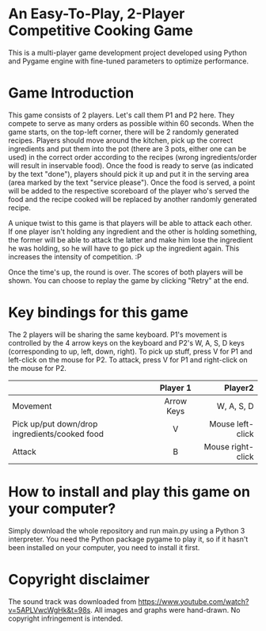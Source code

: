 # An Easy-To-Play, 2-Player Competitive Cooking Game

This is a multi-player game development project developed using Python and Pygame engine with fine-tuned parameters to optimize performance. 

# Game Introduction

This game consists of 2 players. Let's call them P1 and P2 here. They compete to serve as many orders as possible within 60 seconds. When the game starts, on the top-left corner, there will be 2 randomly generated recipes. Players should move around the kitchen, pick up the correct ingredients and put them into the pot (there are 3 pots, either one can be used) in the correct order according to the recipes (wrong ingredients/order will result in inservable food). Once the food is ready to serve (as indicated by the text "done"), players should pick it up and put it in the serving area (area marked by the text "service please"). Once the food is served, a point will be added to the respective scoreboard of the player who's served the food and the recipe cooked will be replaced by another randomly generated recipe. 

A unique twist to this game is that players will be able to attack each other. If one player isn't holding any ingredient and the other is holding something, the former will be able to attack the latter and make him lose the ingredient he was holding, so he will have to go pick up the ingredient again. This increases the intensity of competition. :P

Once the time's up, the round is over. The scores of both players will be shown. You can choose to replay the game by clicking "Retry" at the end. 

# Key bindings for this game


The 2 players will be sharing the same keyboard. P1's movement is controlled by the 4 arrow keys on the keyboard and P2's W, A, S, D keys (corresponding to up, left, down, right). To pick up stuff, press V for P1 and left-click on the mouse for P2. To attack, press V for P1 and right-click on the mouse for P2.

|       | Player 1 | Player2     |
| :---        |    :----:   |          ---: |
| Movement     | Arrow Keys       | W, A, S, D   |
| Pick up/put down/drop ingredients/cooked food   | V         | Mouse left-click     |
| Attack | B | Mouse right-click|

# How to install and play this game on your computer?

Simply download the whole repository and run main.py using a Python 3 interpreter. You need the Python package pygame to play it, so if it hasn't been installed on your computer, you need to install it first. 


# Copyright disclaimer

The sound track was downloaded from https://www.youtube.com/watch?v=5APLVwcWgHk&t=98s. All images and graphs were hand-drawn. No copyright infringement is intended. 

